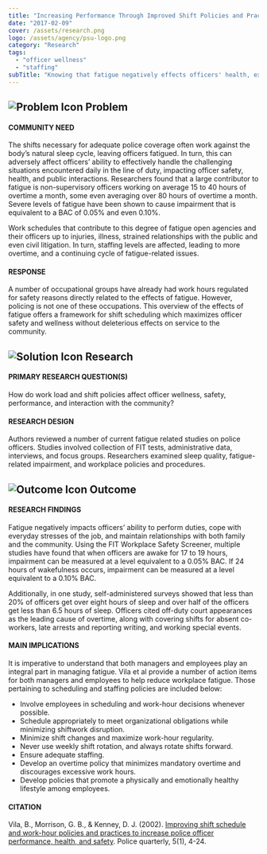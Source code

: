 ```yaml
---
title: "Increasing Performance Through Improved Shift Policies and Practices"
date: "2017-02-09"
cover: /assets/research.png
logo: /assets/agency/psu-logo.png
category: "Research"
tags:
  - "officer wellness"
  - "staffing"
subTitle: "Knowing that fatigue negatively effects officers' health, experts provide a number of suggestions to reduce officer fatigue."
---
```


## ![Problem Icon](https://github.com/google/material-design-icons/raw/master/alert/1x_web/ic_error_outline_black_48dp.png "Problem") Problem

#### COMMUNITY NEED

The shifts necessary for adequate police coverage often work against the body’s natural sleep cycle, leaving officers fatigued. In turn, this can adversely affect officers’ ability to effectively handle the challenging situations encountered daily in the line of duty, impacting officer safety, health, and public interactions. Researchers found that a large contributor to fatigue is non-supervisory officers working on average 15 to 40 hours of overtime a month, some even averaging over 80 hours of overtime a month. Severe levels of fatigue have been shown to cause impairment that is equivalent to a BAC of 0.05% and even 0.10%.

Work schedules that contribute to this degree of fatigue open agencies and their officers up to injuries, illness, strained relationships with the public and even civil litigation. In turn, staffing levels are affected, leading to more overtime, and a continuing cycle of fatigue-related issues.

#### RESPONSE

A number of occupational groups have already had work hours regulated for safety reasons directly related to the effects of fatigue. However, policing is not one of these occupations. This overview of the effects of fatigue offers a framework for shift scheduling which maximizes officer safety and wellness without deleterious effects on service to the community.
## ![Solution Icon](https://github.com/google/material-design-icons/raw/master/action/1x_web/ic_lightbulb_outline_black_48dp.png "Solution") Research

#### PRIMARY RESEARCH QUESTION(S)

How do work load and shift policies affect officer wellness, safety, performance, and interaction with the community?

#### RESEARCH DESIGN

Authors reviewed a number of current fatigue related studies on police officers. Studies involved collection of FIT tests, administrative data, interviews, and focus groups. Researchers examined sleep quality, fatigue-related impairment, and workplace policies and procedures.

## ![Outcome Icon](https://github.com/google/material-design-icons/raw/master/action/1x_web/ic_view_list_black_48dp.png "Outcome") Outcome

#### RESEARCH FINDINGS

Fatigue negatively impacts officers’ ability to perform duties, cope with everyday stresses of the job, and maintain relationships with both family and the community. Using the FIT Workplace Safety Screener, multiple studies have found that when officers are awake for 17 to 19 hours, impairment can be measured at a level equivalent to a 0.05% BAC. If 24 hours of wakefulness occurs, impairment can be measured at a level equivalent to a 0.10% BAC.

Additionally, in one study, self-administered surveys showed that less than 20% of officers get over eight hours of sleep and over half of the officers get less than 6.5 hours of sleep. Officers cited off-duty court appearances as the leading cause of overtime, along with covering shifts for absent co-workers, late arrests and reporting writing, and working special events.

#### MAIN IMPLICATIONS

It is imperative to understand that both managers and employees play an integral part in managing fatigue. Vila et al provide a number of action items for both managers and employees to help reduce workplace fatigue. Those pertaining to scheduling and staffing policies are included below:

* Involve employees in scheduling and work-hour decisions whenever possible.
* Schedule appropriately to meet organizational obligations while minimizing shiftwork disruption.
* Minimize shift changes and maximize work-hour regularity.
* Never use weekly shift rotation, and always rotate shifts forward.
* Ensure adequate staffing.
* Develop an overtime policy that minimizes mandatory overtime and discourages excessive work hours.
* Develop policies that promote a physically and emotionally healthy lifestyle among employees.

#### CITATION

Vila, B., Morrison, G. B., & Kenney, D. J. (2002). [Improving shift schedule and work-hour policies and practices to increase police officer performance, health, and safety](http://citeseerx.ist.psu.edu/viewdoc/download?doi=10.1.1.606.9296&rep=rep1&type=pdf). Police quarterly, 5(1), 4-24.
